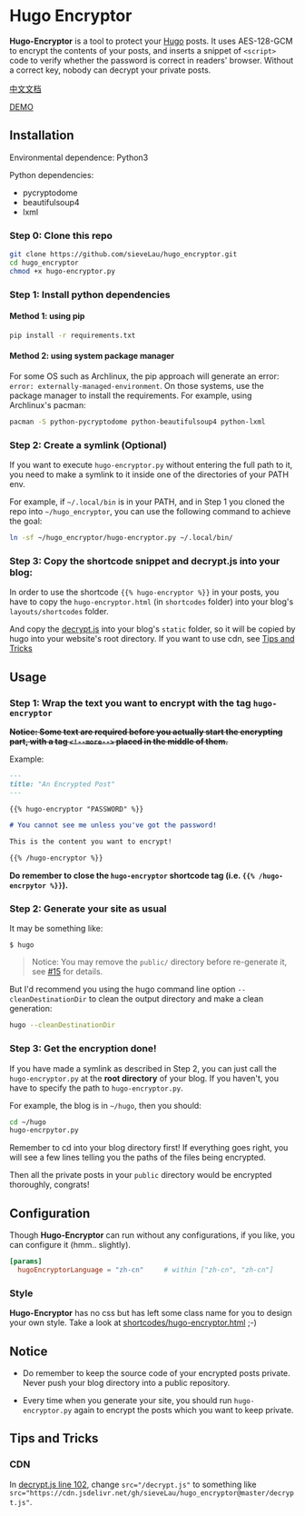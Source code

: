 # Hugo Encryptor

**Hugo-Encryptor** is a tool to protect your [Hugo](https://gohugo.io) posts. It uses AES-128-GCM to encrypt the contents of your posts, and inserts a snippet of `<script>` code to verify whether the password is correct in readers' browser. Without a correct key, nobody can decrypt your private posts.

[中文文档](./README-zh_CN.md)

[DEMO](https://0n0.fun/post/2019/03/this-is-hugo-encryptor/)

## Installation

Environmental dependence: Python3

Python dependencies:

- pycryptodome
- beautifulsoup4
- lxml

### Step 0: Clone this repo

```bash
git clone https://github.com/sieveLau/hugo_encryptor.git
cd hugo_encryptor
chmod +x hugo-encryptor.py
```

### Step 1: Install python dependencies

#### Method 1: using pip

```bash
pip install -r requirements.txt
```

#### Method 2: using system package manager

For some OS such as Archlinux, the pip approach will generate an error: `error: externally-managed-environment`. On those systems, use the package manager to install the requirements. For example, using Archlinux's pacman:

```bash
pacman -S python-pycryptodome python-beautifulsoup4 python-lxml
```

### Step 2: Create a symlink (Optional)

If you want to execute `hugo-encryptor.py` without entering the full path to it, you need to make a symlink to it inside one of the directories of your PATH env.

For example, if `~/.local/bin` is in your PATH, and in Step 1 you cloned the repo into `~/hugo_encryptor`, you can use the following command to achieve the goal:

```bash
ln -sf ~/hugo_encryptor/hugo-encryptor.py ~/.local/bin/
```

### Step 3: Copy the shortcode snippet and decrypt.js into your blog:

In order to use the shortcode `{{% hugo-encryptor %}}` in your posts, you have to copy the `hugo-encryptor.html` (in `shortcodes` folder) into your blog's `layouts/shortcodes` folder.

And copy the [decrypt.js](decrypt.js) into your blog's `static` folder, so it will be copied by hugo into your website's root directory. If you want to use cdn, see [Tips and Tricks](#cdn)

## Usage

### Step 1: Wrap the text you want to encrypt with the tag `hugo-encryptor`

~~**Notice: Some text are required before you actually start the encrypting part, with a tag `<!--more-->` placed in the middle of them.**~~

Example:

```markdown
---
title: "An Encrypted Post"
---

{{% hugo-encryptor "PASSWORD" %}}

# You cannot see me unless you've got the password!

This is the content you want to encrypt!

{{% /hugo-encryptor %}}
```

**Do remember to close the `hugo-encryptor` shortcode tag (i.e. `{{% /hugo-encrpytor %}}`).**

### Step 2: Generate your site as usual

It may be something like:

    $ hugo

> Notice: You may remove the `public/` directory before re-generate it, see [#15](https://github.com/Li4n0/hugo_encryptor/issues/15#issuecomment-826044272) for details.

But I'd recommend you using the hugo command line option `--cleanDestinationDir` to clean the output directory and make a clean generation:

```bash
hugo --cleanDestinationDir
```

### Step 3: Get the encryption done!

If you have made a symlink as described in Step 2, you can just call the `hugo-encryptor.py` at the **root directory** of your blog. If you haven't, you have to specify the path to `hugo-encryptor.py`.

For example, the blog is in `~/hugo`, then you should:

```bash
cd ~/hugo
hugo-encrpytor.py
```

Remember to cd into your blog directory first! If everything goes right, you will see a few lines telling you the paths of the files being encrypted.

Then all the private posts in your `public` directory would be encrypted thoroughly, congrats!

## Configuration

Though **Hugo-Encryptor** can run without any configurations, if you like, you can configure it (hmm.. slightly).

```toml
[params]
  hugoEncryptorLanguage = "zh-cn"     # within ["zh-cn", "zh-cn"]
```

### Style

**Hugo-Encryptor** has no css but has left some class name for you to design your own style. Take a look at [shortcodes/hugo-encryptor.html](shortcodes/hugo-encryptor.html) ;-)

## Notice

- Do remember to keep the source code of your encrypted posts private. Never push your blog directory into a public repository.

- Every time when you generate your site, you should run `hugo-encryptor.py` again to encrypt the posts which you want to keep private.

## Tips and Tricks

### CDN

In [decrypt.js line 102](https://github.com/sieveLau/hugo_encryptor/blob/master/hugo-encryptor.py#L102), change `src="/decrypt.js"` to something like `src="https://cdn.jsdelivr.net/gh/sieveLau/hugo_encryptor@master/decrypt.js"`.

